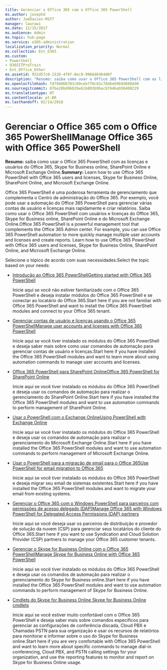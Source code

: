 ```yaml
---
title: Gerenciar o Office 365 com o Office 365 PowerShell
ms.author: josephd
author: JoeDavies-MSFT
manager: laurawi
ms.date: 12/15/2017
ms.audience: Admin
ms.topic: hub-page
ms.service: o365-administration
localization_priority: Normal
ms.collection: Ent_O365
ms.custom:
- PowerShell
- O365ITProTrain
- Ent_Office_Other
ms.assetid: 932d57c0-1520-4f0f-8ec9-9966d646480f
description: "Resumo: saiba como usar o Office 365 PowerShell com as licenças e usuários do Office 365, Skype for Business online, SharePoint Online e Microsoft Exchange Online."
ms.openlocfilehash: fd794066703c89ceb7f0c81c78d6e69b9d608dd0
ms.sourcegitcommit: 07be28bd96826e61b893b9bacbf64ba936400229
ms.translationtype: HT
ms.contentlocale: pt-BR
ms.lasthandoff: 02/14/2018
---
```

# <a name="manage-office-365-with-office-365-powershell"></a><span data-ttu-id="57e2e-103">Gerenciar o Office 365 com o Office 365 PowerShell</span><span class="sxs-lookup"><span data-stu-id="57e2e-103">Manage Office 365 with Office 365 PowerShell</span></span>

 <span data-ttu-id="57e2e-104">**Resumo:** saiba como usar o Office 365 PowerShell com as licenças e usuários do Office 365, Skype for Business online, SharePoint Online e Microsoft Exchange Online.</span><span class="sxs-lookup"><span data-stu-id="57e2e-104">**Summary:** Learn how to use Office 365 PowerShell with Office 365 users and licenses, Skype for Business Online, SharePoint Online, and Microsoft Exchange Online.</span></span>
  
<span data-ttu-id="57e2e-p101">Office 365 PowerShell é uma poderosa ferramenta de gerenciamento que complementa o Centro de administração do Office 365. Por exemplo, você pode usar a automação do Office 365 PowerShell para gerenciar várias contas de usuário e licenças mais rapidamente e criar relatórios. Saiba como usar o Office 365 PowerShell com usuários e licenças do Office 365, Skype for Business online, SharePoint Online e do Microsoft Exchange Online.</span><span class="sxs-lookup"><span data-stu-id="57e2e-p101">Office 365 PowerShell is a powerful management tool that complements the Office 365 Admin center. For example, you can use Office 365 PowerShell automation to more quickly manage multiple user accounts and licenses and create reports. Learn how to use Office 365 PowerShell with Office 365 users and licenses, Skype for Business Online, SharePoint Online, and Microsoft Exchange Online.</span></span> 
  
<span data-ttu-id="57e2e-108">Selecione o tópico de acordo com suas necessidades:</span><span class="sxs-lookup"><span data-stu-id="57e2e-108">Select the topic based on your needs:</span></span>
  
- [<span data-ttu-id="57e2e-109">Introdução ao Office 365 PowerShell</span><span class="sxs-lookup"><span data-stu-id="57e2e-109">Getting started with Office 365 PowerShell</span></span>](getting-started-with-office-365-powershell.md)
    
    <span data-ttu-id="57e2e-110">Inicie aqui se você não estiver familiarizado com o Office 365 PowerShell e deseja instalar módulos do Office 365 PowerShell e se conectar ao locatário do Office 365.</span><span class="sxs-lookup"><span data-stu-id="57e2e-110">Start here if you are not familiar with Office 365 PowerShell and want to install the Office 365 PowerShell modules and connect to your Office 365 tenant.</span></span>
    
- [<span data-ttu-id="57e2e-111">Gerenciar contas de usuário e licenças usando o Office 365 PowerShell</span><span class="sxs-lookup"><span data-stu-id="57e2e-111">Manage user accounts and licenses with Office 365 PowerShell</span></span>](manage-user-accounts-and-licenses-with-office-365-powershell.md)
    
    <span data-ttu-id="57e2e-112">Inicie aqui se você tiver instalado os módulos do Office 365 PowerShell e deseja saber mais sobre como usar comandos de automação para gerenciar contas de usuário e licenças.</span><span class="sxs-lookup"><span data-stu-id="57e2e-112">Start here if you have installed the Office 365 PowerShell modules and want to learn more about using automation commands to manage user accounts and licenses.</span></span>
    
- [<span data-ttu-id="57e2e-113">Office 365 PowerShell para SharePoint Online</span><span class="sxs-lookup"><span data-stu-id="57e2e-113">Office 365 PowerShell for SharePoint Online</span></span>](https://technet.microsoft.com/pt-BR/library/fp161362.aspx)
    
    <span data-ttu-id="57e2e-114">Inicie aqui se você tiver instalado os módulos do Office 365 PowerShell e deseja usar os comandos de automação para realizar o gerenciamento do SharePoint Online.</span><span class="sxs-lookup"><span data-stu-id="57e2e-114">Start here if you have installed the Office 365 PowerShell modules and want to use automation commands to perform management of SharePoint Online.</span></span>
    
- [<span data-ttu-id="57e2e-115">Usar o PowerShell com o Exchange Online</span><span class="sxs-lookup"><span data-stu-id="57e2e-115">Using PowerShell with Exchange Online</span></span>](https://technet.microsoft.com/library/jj200677%28v=exchg.160%29.aspx)
    
    <span data-ttu-id="57e2e-116">Inicie aqui se você tiver instalado os módulos do Office 365 PowerShell e deseja usar os comandos de automação para realizar o gerenciamento do Microsoft Exchange Online.</span><span class="sxs-lookup"><span data-stu-id="57e2e-116">Start here if you have installed the Office 365 PowerShell modules and want to use automation commands to perform management of Microsoft Exchange Online.</span></span>
    
- [<span data-ttu-id="57e2e-117">Usar o PowerShell para a migração de email para o Office 365</span><span class="sxs-lookup"><span data-stu-id="57e2e-117">Use PowerShell for email migration to Office 365</span></span>](use-powershell-for-email-migration-to-office-365.md)
    
    <span data-ttu-id="57e2e-118">Inicie aqui se você tiver instalado os módulos do Office 365 PowerShell e deseja migrar seu email de sistemas existentes.</span><span class="sxs-lookup"><span data-stu-id="57e2e-118">Start here if you have installed the Office 365 PowerShell modules and want to migrate your email from existing systems.</span></span> 
    
- [<span data-ttu-id="57e2e-119">Gerenciar o Office 365 com o Windows PowerShell para parceiros com permissões de acesso delegado (DAP)</span><span class="sxs-lookup"><span data-stu-id="57e2e-119">Manage Office 365 with Windows PowerShell for Delegated Access Permissions (DAP) partners</span></span>](manage-office-365-with-windows-powershell-for-delegated-access-permissions-dap-p.md)
    
    <span data-ttu-id="57e2e-120">Inicie aqui se você deseja usar os parceiros de distribuição e provedor de solução da nuvem (CSP) para gerenciar seus locatários do cliente do Office 365.</span><span class="sxs-lookup"><span data-stu-id="57e2e-120">Start here if you want to use Syndication and Cloud Solution Provider (CSP) partners to manage your Office 365 customer tenants.</span></span> 
    
- [<span data-ttu-id="57e2e-121">Gerenciar o Skype for Business Online com o Office 365 PowerShell</span><span class="sxs-lookup"><span data-stu-id="57e2e-121">Manage Skype for Business Online with Office 365 PowerShell</span></span>](manage-skype-for-business-online-with-office-365-powershell.md)
    
    <span data-ttu-id="57e2e-122">Inicie aqui se você tiver instalado os módulos do Office 365 PowerShell e deseja usar os comandos de automação para realizar o gerenciamento do Skype for Business online.</span><span class="sxs-lookup"><span data-stu-id="57e2e-122">Start here if you have installed the Office 365 PowerShell modules and want to use automation commands to perform management of Skype for Business Online.</span></span>
    
- [<span data-ttu-id="57e2e-123">Cmdlets do Skype for Business Online </span><span class="sxs-lookup"><span data-stu-id="57e2e-123">Skype for Business Online cmdlets</span></span>](http://technet.microsoft.com/library/141fbda3-992a-4eeb-9352-c6b0ffd760f6.aspx)
    
    <span data-ttu-id="57e2e-124">Inicie aqui se você estiver muito confortável com o Office 365 PowerShell e deseja saber mais sobre comandos específicos para gerenciar as configurações de conferência discada, Cloud PBX e Chamadas PSTN para sua organização e usar os recursos de relatórios para monitorar e informar sobre o uso do Skype for Business online.</span><span class="sxs-lookup"><span data-stu-id="57e2e-124">Start here if you are very comfortable with Office 365 PowerShell and want to learn more about specific commands to manage dial-in conferencing, Cloud PBX, and PSTN calling settings for your organization, and use the reporting features to monitor and report on Skype for Business Online usage.</span></span>
    

